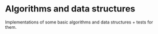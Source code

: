 # Algorithms and data structures
Implementations of some basic algorithms and data structures + tests for them.